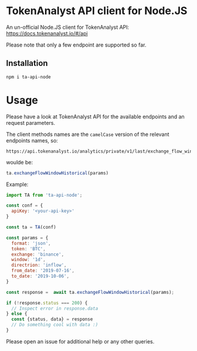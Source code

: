# TokenAnalyst API client for Node.JS

An un-official Node.JS client for TokenAnalyst API: https://docs.tokenanalyst.io/#/api

Please note that only a few endpoint are supported so far.

## Installation

```
npm i ta-api-node
```

# Usage

Please have a look at TokenAnalyst API for the available endpoints and an request parameters.

The client methods names are the `camelCase` version of the relevant endpoints names, so:

```
https://api.tokenanalyst.io/analytics/private/v1/last/exchange_flow_window_historical/last?
```

woulde be:

``` javascript
ta.exchangeFlowWindowHistorical(params)
```

Example:

``` javascript
import TA from 'ta-api-node';

const conf = {
  apiKey: '<your-api-key>'
}

const ta = TA(conf) 

const params = {
  format: 'json',
  token: 'BTC',
  exchange: 'binance',
  window: '1d',
  directrion: 'inflow',
  from_date: '2019-07-16',
  to_date: '2019-10-06',
}

const response =  await ta.exchangeFlowWindowHistorical(params);

if (!response.status === 200) {
  // Inspect error in response.data
} else {
  const {status, data} = response
  // Do something cool with data :)
}
```

Please open an issue for additional help or any other queries.